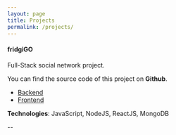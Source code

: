 ```yaml
---
layout: page
title: Projects
permalink: /projects/
---
```


#### <b> fridgiGO </b>

Full-Stack social network project. 

You can find the source code of this project on <b>Github</b>.

- [Backend](https://github.com/jeyhunr/fridgigo-backend)
- [Frontend](https://github.com/jeyhunr/fridgigo-frontend)

<b>Technologies</b>: JavaScript, NodeJS, ReactJS, MongoDB

--
